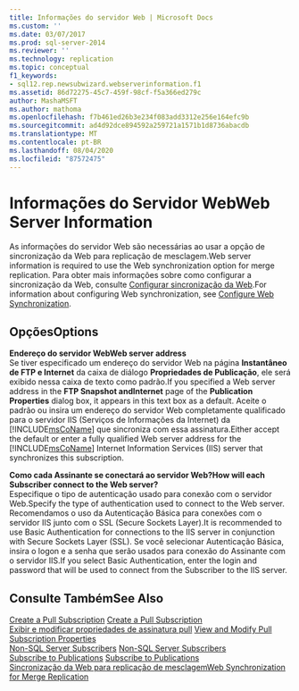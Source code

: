 ```yaml
---
title: Informações do servidor Web | Microsoft Docs
ms.custom: ''
ms.date: 03/07/2017
ms.prod: sql-server-2014
ms.reviewer: ''
ms.technology: replication
ms.topic: conceptual
f1_keywords:
- sql12.rep.newsubwizard.webserverinformation.f1
ms.assetid: 86d72275-45c7-459f-98cf-f5a366ed279c
author: MashaMSFT
ms.author: mathoma
ms.openlocfilehash: f7b461ed26b3e234f083add3312e256e164efc9b
ms.sourcegitcommit: ad4d92dce894592a259721a1571b1d8736abacdb
ms.translationtype: MT
ms.contentlocale: pt-BR
ms.lasthandoff: 08/04/2020
ms.locfileid: "87572475"
---
```

# <a name="web-server-information"></a><span data-ttu-id="f1247-102">Informações do Servidor Web</span><span class="sxs-lookup"><span data-stu-id="f1247-102">Web Server Information</span></span>
  <span data-ttu-id="f1247-103">As informações do servidor Web são necessárias ao usar a opção de sincronização da Web para replicação de mesclagem.</span><span class="sxs-lookup"><span data-stu-id="f1247-103">Web server information is required to use the Web synchronization option for merge replication.</span></span> <span data-ttu-id="f1247-104">Para obter mais informações sobre como configurar a sincronização da Web, consulte [Configurar sincronização da Web](configure-web-synchronization.md).</span><span class="sxs-lookup"><span data-stu-id="f1247-104">For information about configuring Web synchronization, see [Configure Web Synchronization](configure-web-synchronization.md).</span></span>  
  
## <a name="options"></a><span data-ttu-id="f1247-105">Opções</span><span class="sxs-lookup"><span data-stu-id="f1247-105">Options</span></span>  
 <span data-ttu-id="f1247-106">**Endereço do servidor Web**</span><span class="sxs-lookup"><span data-stu-id="f1247-106">**Web server address**</span></span>  
 <span data-ttu-id="f1247-107">Se tiver especificado um endereço do servidor Web na página **Instantâneo de FTP e Internet** da caixa de diálogo **Propriedades de Publicação**, ele será exibido nessa caixa de texto como padrão.</span><span class="sxs-lookup"><span data-stu-id="f1247-107">If you specified a Web server address in the **FTP Snapshot andInternet** page of the **Publication Properties** dialog box, it appears in this text box as a default.</span></span> <span data-ttu-id="f1247-108">Aceite o padrão ou insira um endereço do servidor Web completamente qualificado para o servidor IIS (Serviços de Informações da Internet) da [!INCLUDE[msCoName](../../includes/msconame-md.md)] que sincroniza com essa assinatura.</span><span class="sxs-lookup"><span data-stu-id="f1247-108">Either accept the default or enter a fully qualified Web server address for the [!INCLUDE[msCoName](../../includes/msconame-md.md)] Internet Information Services (IIS) server that synchronizes this subscription.</span></span>  
  
 <span data-ttu-id="f1247-109">**Como cada Assinante se conectará ao servidor Web?**</span><span class="sxs-lookup"><span data-stu-id="f1247-109">**How will each Subscriber connect to the Web server?**</span></span>  
 <span data-ttu-id="f1247-110">Especifique o tipo de autenticação usado para conexão com o servidor Web.</span><span class="sxs-lookup"><span data-stu-id="f1247-110">Specify the type of authentication used to connect to the Web server.</span></span> <span data-ttu-id="f1247-111">Recomendamos o uso da Autenticação Básica para conexões com o servidor IIS junto com o SSL (Secure Sockets Layer).</span><span class="sxs-lookup"><span data-stu-id="f1247-111">It is recommended to use Basic Authentication for connections to the IIS server in conjunction with Secure Sockets Layer (SSL).</span></span> <span data-ttu-id="f1247-112">Se você selecionar Autenticação Básica, insira o logon e a senha que serão usados para conexão do Assinante com o servidor IIS.</span><span class="sxs-lookup"><span data-stu-id="f1247-112">If you select Basic Authentication, enter the login and password that will be used to connect from the Subscriber to the IIS server.</span></span>  
  
## <a name="see-also"></a><span data-ttu-id="f1247-113">Consulte Também</span><span class="sxs-lookup"><span data-stu-id="f1247-113">See Also</span></span>  
 <span data-ttu-id="f1247-114">[Create a Pull Subscription](create-a-pull-subscription.md) </span><span class="sxs-lookup"><span data-stu-id="f1247-114">[Create a Pull Subscription](create-a-pull-subscription.md) </span></span>  
 <span data-ttu-id="f1247-115">[Exibir e modificar propriedades de assinatura pull](view-and-modify-pull-subscription-properties.md) </span><span class="sxs-lookup"><span data-stu-id="f1247-115">[View and Modify Pull Subscription Properties](view-and-modify-pull-subscription-properties.md) </span></span>  
 <span data-ttu-id="f1247-116">[Non-SQL Server Subscribers](non-sql/non-sql-server-subscribers.md) </span><span class="sxs-lookup"><span data-stu-id="f1247-116">[Non-SQL Server Subscribers](non-sql/non-sql-server-subscribers.md) </span></span>  
 <span data-ttu-id="f1247-117">[Subscribe to Publications](subscribe-to-publications.md) </span><span class="sxs-lookup"><span data-stu-id="f1247-117">[Subscribe to Publications](subscribe-to-publications.md) </span></span>  
 [<span data-ttu-id="f1247-118">Sincronização da Web para replicação de mesclagem</span><span class="sxs-lookup"><span data-stu-id="f1247-118">Web Synchronization for Merge Replication</span></span>](web-synchronization-for-merge-replication.md)  
  
  

